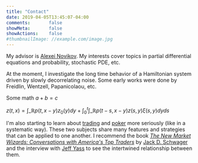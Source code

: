 ```yaml
---
title: "Contact"
date: 2019-04-05T13:45:07-04:00
comments:       false
showMeta:       false
showActions:    false
#thumbnailImage: //example.com/image.jpg
---
```

My advisor is [Alexei Novikov](https://www.math.psu.edu/~anovikov/). My interests cover topics in partial differential equations and probability, stochastic PDE, etc.

At the moment, I investigate the long time behavior of a Hamiltonian system driven by slowly decorrelating noise. Some early works were done by Freidlin, Wentzell, Papanicolaou, etc.  

Some math $a+b=c$

$z(t,x)=\int\_{\mathbb R}p(t,x-y)z_0(y)dy+\int_0^t\int\_{\mathbb R}p(t-s,x-y)z(s,y)\xi(s,y)dyds$

I'm also starting to learn about [trading](https://www.investopedia.com/trading-4427765) and [poker](https://en.wikipedia.org/wiki/Poker) more seriously (like in a systematic way). These two subjects share many features and strategies that can be applied to one another. I recommend the book [_The New Market Wizards: Conversations with America's Top Traders_](https://en.wikipedia.org/wiki/The_New_Market_Wizards) by [Jack D. Schwager](https://en.wikipedia.org/wiki/Jack_D._Schwager) and the interview with [Jeff Yass](https://en.wikipedia.org/wiki/Jeff_Yass) to see the intertwined relationship between them.  
